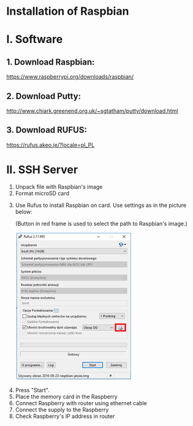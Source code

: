 <H1> Installation of Raspbian </H1>

# I. Software

## 1. Download Raspbian:
   https://www.raspberrypi.org/downloads/raspbian/
## 2. Download Putty:
   http://www.chiark.greenend.org.uk/~sgtatham/putty/download.html 
## 3. Download RUFUS:
   https://rufus.akeo.ie/?locale=pl_PL 


# II. SSH Server

<OL>
<LI> Unpack file with Raspbian's image </LI>
<LI> Format microSD card </LI>
<LI><P> Use Rufus to install Raspbian on card. Use settings as in the picture below: </P>
<P> (Button in red frame is used to select the path to Raspbian's image.) </P>
<P><img src="https://github.com/przemyslaw-turek/gm/blob/dev/RaspberryPi/software/installation/pictureRufus.png" alt="Pictrue of Rufus" title=" " /></P></LI> 



<LI> Press "Start". </LI>
<LI> Place the memory card in the Raspberry </LI>
<LI> Connect Raspberry with router using ethernet cable </LI>
<LI> Connect the supply to the Raspberry </LI>
<LI> Check Raspberry's IP address in router </LI>
</OL>

